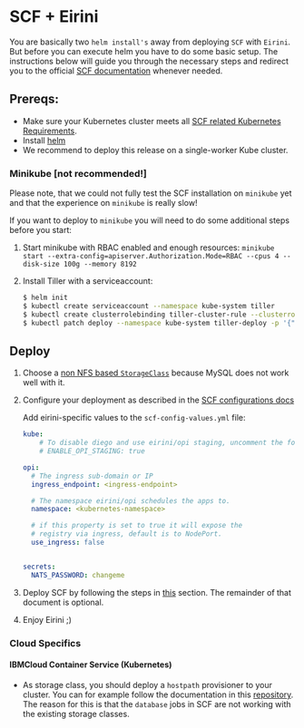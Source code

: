 # SCF + Eirini

You are basically two `helm install's` away from deploying `SCF` with `Eirini`. But before you can execute helm you have to do some basic setup. The instructions below will guide you through the necessary steps and redirect you to the official [SCF documentation](https://github.com/SUSE/scf/wiki/How-to-Install-SCF) whenever needed. 

## Prereqs:

- Make sure your Kubernetes cluster meets all [SCF related Kubernetes Requirements](https://github.com/SUSE/scf/wiki/How-to-Install-SCF#requirements-for-kubernetes).
- Install [helm](https://helm.sh/)
- We recommend to deploy this release on a single-worker Kube cluster.

### Minikube [not recommended!]

Please note, that we could not fully test the SCF installation on `minikube` yet and that the experience on `minikube` is really slow! 

If you want to deploy to `minikube` you will need to do some additional steps before you start:

1. Start minikube with RBAC enabled and enough resources: `minikube start --extra-config=apiserver.Authorization.Mode=RBAC --cpus 4 --disk-size 100g --memory 8192`
1. Install Tiller with a serviceaccount:

   ```bash
   $ helm init
   $ kubectl create serviceaccount --namespace kube-system tiller
   $ kubectl create clusterrolebinding tiller-cluster-rule --clusterrole=cluster-admin --serviceaccount=kube-system:tiller
   $ kubectl patch deploy --namespace kube-system tiller-deploy -p '{"spec":{"template":{"spec":{"serviceAccount":"tiller"}}}}'
   ```

## Deploy

1. Choose a [non NFS based `StorageClass`](https://github.com/SUSE/scf/wiki/How-to-Install-SCF#choosing-a-storage-class) because MySQL does not work well with it.
1. Configure your deployment as described in the [SCF configurations docs](https://github.com/SUSE/scf/wiki/How-to-Install-SCF#configuring-the-deployment)
   
   Add eirini-specific values to the `scf-config-values.yml` file:

   ```yaml
   kube:
	   # To disable diego and use eirini/opi staging, uncomment the following parameter:
	   # ENABLE_OPI_STAGING: true

   opi:
     # The ingress sub-domain or IP
     ingress_endpoint: <ingress-endpoint>

     # The namespace eirini/opi schedules the apps to.
     namespace: <kubernetes-namespace>

     # if this property is set to true it will expose the
     # registry via ingress, default is to NodePort.
     use_ingress: false


   secrets:
     NATS_PASSWORD: changeme
	```

1. Deploy SCF by following the steps in [this](https://github.com/SUSE/scf/wiki/How-to-Install-SCF#deploy-using-helm) section. The remainder of that document is optional.

1. Enjoy Eirini ;)

### Cloud Specifics

#### IBMCloud Container Service (Kubernetes)

- As storage class, you should deploy a `hostpath` provisioner to your cluster. You can for example follow the documentation in this [repository](https://github.com/MaZderMind/hostpath-provisioner#dynamic-provisioning-of-kubernetes-hostpath-volumes). The reason for this is that the `database` jobs in SCF are not working with the existing storage classes.
